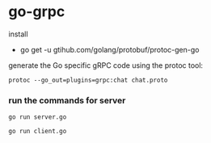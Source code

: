 # go-grpc


install 
  - go get -u gtihub.com/golang/protobuf/protoc-gen-go

generate the Go specific gRPC code using the protoc tool:
```
protoc --go_out=plugins=grpc:chat chat.proto
```

###  run the commands for server
```
go run server.go
```
```
go run client.go
```